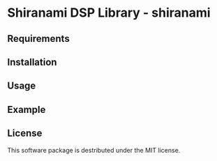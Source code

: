 # Shiranami DSP Library - shiranami

## Requirements

## Installation

## Usage

## Example

## License
This software package is destributed under the MIT license.
